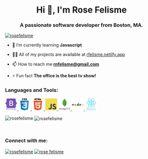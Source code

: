 <h1 align="center">Hi 👋, I'm Rose Felisme</h1>
<h3 align="center">A passionate software developer from Boston, MA.</h3>

<p align="left"> <a href="https://twitter.com/rosefelisme" target="blank"><img src="https://img.shields.io/twitter/follow/rosefelisme?logo=twitter&style=for-the-badge" alt="rosefelisme" /></a> </p>

- 🌱 I’m currently learning **Javascript**

- 👨‍💻 All of my projects are available at [rfelisme.netlify.app](rfelisme.netlify.app)

- 📫 How to reach me **rnfelisme@gmail.com**

- ⚡ Fun fact **The office is the best tv show!**

<h3 align="left">Languages and Tools:</h3>
<p align="left"> <a href="https://getbootstrap.com" target="_blank" rel="noreferrer"> <img src="https://raw.githubusercontent.com/devicons/devicon/master/icons/bootstrap/bootstrap-plain-wordmark.svg" alt="bootstrap" width="40" height="40"/> </a> <a href="https://www.w3schools.com/css/" target="_blank" rel="noreferrer"> <img src="https://raw.githubusercontent.com/devicons/devicon/master/icons/css3/css3-original-wordmark.svg" alt="css3" width="40" height="40"/> </a> <a href="https://www.w3.org/html/" target="_blank" rel="noreferrer"> <img src="https://raw.githubusercontent.com/devicons/devicon/master/icons/html5/html5-original-wordmark.svg" alt="html5" width="40" height="40"/> </a> <a href="https://developer.mozilla.org/en-US/docs/Web/JavaScript" target="_blank" rel="noreferrer"> <img src="https://raw.githubusercontent.com/devicons/devicon/master/icons/javascript/javascript-original.svg" alt="javascript" width="40" height="40"/> </a> <a href="https://www.mongodb.com/" target="_blank" rel="noreferrer"> <img src="https://raw.githubusercontent.com/devicons/devicon/master/icons/mongodb/mongodb-original-wordmark.svg" alt="mongodb" width="40" height="40"/> </a> <a href="https://nodejs.org" target="_blank" rel="noreferrer"> <img src="https://raw.githubusercontent.com/devicons/devicon/master/icons/nodejs/nodejs-original-wordmark.svg" alt="nodejs" width="40" height="40"/> </a> <a href="https://reactjs.org/" target="_blank" rel="noreferrer"> <img src="https://raw.githubusercontent.com/devicons/devicon/master/icons/react/react-original-wordmark.svg" alt="react" width="40" height="40"/> </a> </p>

<p><img align="left" src="https://github-readme-stats.vercel.app/api/top-langs?username=rosefelisme&show_icons=true&locale=en&layout=compact" alt="rosefelisme" /></p>

<p>&nbsp;<img align="center" src="https://github-readme-stats.vercel.app/api?username=rosefelisme&show_icons=true&locale=en" alt="rosefelisme" /></p>
<br>
<h3 align="left">Connect with me:</h3>
<p align="left">
<a href="https://twitter.com/rosefelisme" target="blank"><img align="center" src="https://raw.githubusercontent.com/rahuldkjain/github-profile-readme-generator/master/src/images/icons/Social/twitter.svg" alt="rosefelisme" height="30" width="40" /></a>
<a href="https://linkedin.com/in/rose felisme" target="blank"><img align="center" src="https://raw.githubusercontent.com/rahuldkjain/github-profile-readme-generator/master/src/images/icons/Social/linked-in-alt.svg" alt="rose felisme" height="30" width="40" /></a>
</p>
